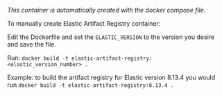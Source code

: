 *This container is automatically created with the docker compose file.*



To manually create Elastic Artifact Registry container:

Edit the Dockerfile and set the `ELASTIC_VERSION` to the version you desire and save the file.

Run:
`docker build -t elastic-artifact-registry:<elastic_version_number> .`

Example: to build the artifact registry for Elastic version 8.13.4 you would run
`docker build -t elastic-artifact-registry:8.13.4 .`